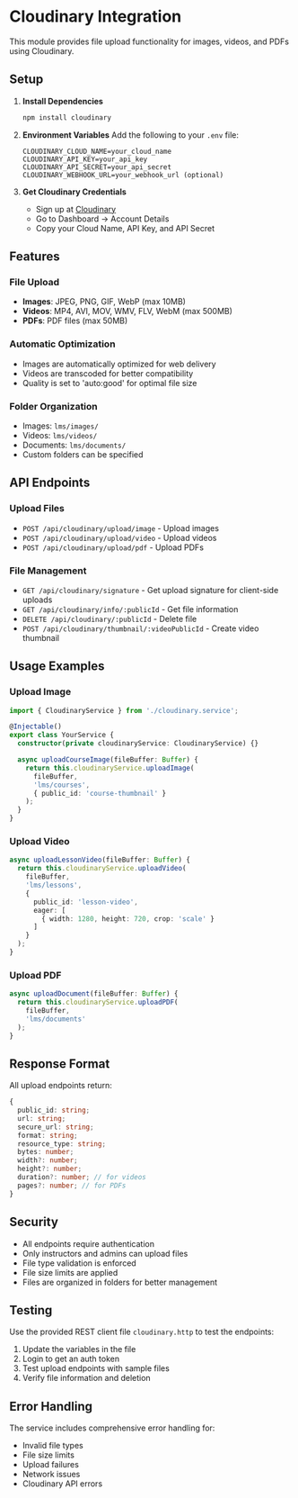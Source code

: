 # Cloudinary Integration

This module provides file upload functionality for images, videos, and PDFs using Cloudinary.

## Setup

1. **Install Dependencies**
   ```bash
   npm install cloudinary
   ```

2. **Environment Variables**
   Add the following to your `.env` file:
   ```env
   CLOUDINARY_CLOUD_NAME=your_cloud_name
   CLOUDINARY_API_KEY=your_api_key
   CLOUDINARY_API_SECRET=your_api_secret
   CLOUDINARY_WEBHOOK_URL=your_webhook_url (optional)
   ```

3. **Get Cloudinary Credentials**
   - Sign up at [Cloudinary](https://cloudinary.com/)
   - Go to Dashboard → Account Details
   - Copy your Cloud Name, API Key, and API Secret

## Features

### File Upload
- **Images**: JPEG, PNG, GIF, WebP (max 10MB)
- **Videos**: MP4, AVI, MOV, WMV, FLV, WebM (max 500MB)
- **PDFs**: PDF files (max 50MB)

### Automatic Optimization
- Images are automatically optimized for web delivery
- Videos are transcoded for better compatibility
- Quality is set to 'auto:good' for optimal file size

### Folder Organization
- Images: `lms/images/`
- Videos: `lms/videos/`
- Documents: `lms/documents/`
- Custom folders can be specified

## API Endpoints

### Upload Files
- `POST /api/cloudinary/upload/image` - Upload images
- `POST /api/cloudinary/upload/video` - Upload videos
- `POST /api/cloudinary/upload/pdf` - Upload PDFs

### File Management
- `GET /api/cloudinary/signature` - Get upload signature for client-side uploads
- `GET /api/cloudinary/info/:publicId` - Get file information
- `DELETE /api/cloudinary/:publicId` - Delete file
- `POST /api/cloudinary/thumbnail/:videoPublicId` - Create video thumbnail

## Usage Examples

### Upload Image
```typescript
import { CloudinaryService } from './cloudinary.service';

@Injectable()
export class YourService {
  constructor(private cloudinaryService: CloudinaryService) {}

  async uploadCourseImage(fileBuffer: Buffer) {
    return this.cloudinaryService.uploadImage(
      fileBuffer,
      'lms/courses',
      { public_id: 'course-thumbnail' }
    );
  }
}
```

### Upload Video
```typescript
async uploadLessonVideo(fileBuffer: Buffer) {
  return this.cloudinaryService.uploadVideo(
    fileBuffer,
    'lms/lessons',
    { 
      public_id: 'lesson-video',
      eager: [
        { width: 1280, height: 720, crop: 'scale' }
      ]
    }
  );
}
```

### Upload PDF
```typescript
async uploadDocument(fileBuffer: Buffer) {
  return this.cloudinaryService.uploadPDF(
    fileBuffer,
    'lms/documents'
  );
}
```

## Response Format

All upload endpoints return:
```typescript
{
  public_id: string;
  url: string;
  secure_url: string;
  format: string;
  resource_type: string;
  bytes: number;
  width?: number;
  height?: number;
  duration?: number; // for videos
  pages?: number; // for PDFs
}
```

## Security

- All endpoints require authentication
- Only instructors and admins can upload files
- File type validation is enforced
- File size limits are applied
- Files are organized in folders for better management

## Testing

Use the provided REST client file `cloudinary.http` to test the endpoints:

1. Update the variables in the file
2. Login to get an auth token
3. Test upload endpoints with sample files
4. Verify file information and deletion

## Error Handling

The service includes comprehensive error handling for:
- Invalid file types
- File size limits
- Upload failures
- Network issues
- Cloudinary API errors 
